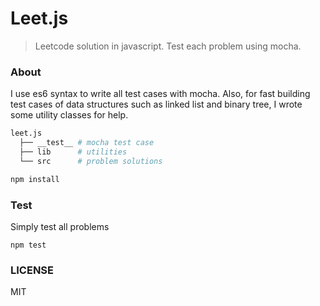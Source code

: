 # Leet.js
> Leetcode solution in javascript. Test each problem using mocha.

### About

I use es6 syntax to write all test cases with mocha. Also, for fast building test cases of data structures such as linked list and binary tree, I wrote some utility classes for help.

```sh
leet.js
  ├── __test__ # mocha test case
  ├── lib      # utilities
  └── src      # problem solutions
```

```sh
npm install
```

### Test

Simply test all problems

```
npm test
```

### LICENSE

MIT
